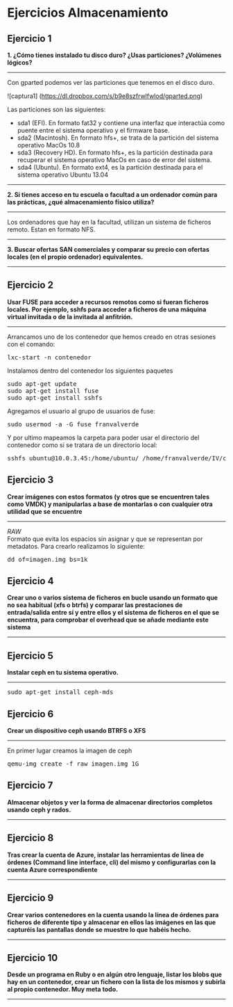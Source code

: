 Ejercicios Almacenamiento
=========================
Ejercicio 1
-----------
<strong>1. ¿Cómo tienes instalado tu disco duro? ¿Usas particiones? ¿Volúmenes lógicos?</strong>
<hr>
Con gparted podemos ver las particiones que tenemos en el disco duro.

![captura1] (https://dl.dropbox.com/s/b9e8szfrwlfwlod/gparted.png)

Las particiones son las siguientes:
- sda1 (EFI). En formato fat32 y contiene una interfaz que interactúa como puente entre el sistema operativo y el firmware base.
- sda2 (Macintosh). En formato hfs+, se trata de la partición del sistema operativo MacOs 10.8
- sda3 (Recovery HD). En formato hfs+, es la partición destinada para recuperar el sistema operativo MacOs en caso de error del sistema.
- sda4 (Ubuntu). En formato ext4, es la partición destinada para el sistema operativo Ubuntu 13.04 

<hr>
<strong>2. Si tienes acceso en tu escuela o facultad a un ordenador común para las prácticas, ¿qué almacenamiento físico utiliza?</strong>
<hr>
Los ordenadores que hay en la facultad, utilizan un sistema de ficheros remoto. Estan en formato NFS.

<hr>
<strong>3. Buscar ofertas SAN comerciales y comparar su precio con ofertas locales (en el propio ordenador) equivalentes.</strong>
<hr>


Ejercicio 2
-----------
<strong>Usar FUSE para acceder a recursos remotos como si fueran ficheros locales. Por ejemplo, sshfs para acceder a ficheros de una máquina virtual invitada o de la invitada al anfitrión.</strong>
<hr>

Arrancamos uno de los contenedor que hemos creado en otras sesiones con el comando:
<pre>
lxc-start -n contenedor
</pre>
Instalamos dentro del contenedor los siguientes paquetes
<pre>
sudo apt-get update
sudo apt-get install fuse
sudo apt-get install sshfs
</pre>
Agregamos el usuario al grupo de usuarios de fuse:
<pre>
sudo usermod -a -G fuse franvalverde
</pre>
Y por ultimo mapeamos la carpeta para poder usar el directorio del contenedor como si se tratara de un directorio local:
<pre>
sshfs ubuntu@10.0.3.45:/home/ubuntu/ /home/franvalverde/IV/carpetacontenedor
</pre>

Ejercicio 3
-----------
<strong>Crear imágenes con estos formatos (y otros que se encuentren tales como VMDK) y manipularlas a base de montarlas o con cualquier otra utilidad que se encuentre</strong>
<hr>
<i>RAW</i><br>Formato que evita los espacios sin asignar y que se representan por metadatos. Para crearlo realizamos lo siguiente:
<pre>
dd of=imagen.img bs=1k
</pre>

Ejercicio 4
-----------
<strong>Crear uno o varios sistema de ficheros en bucle usando un formato que no sea habitual (xfs o btrfs) y comparar las prestaciones de entrada/salida entre sí y entre ellos y el sistema de ficheros en el que se encuentra, para comprobar el overhead que se añade mediante este sistema</strong>
<hr>



Ejercicio 5
-----------
<strong>Instalar ceph en tu sistema operativo.</strong>
<hr>
<pre>
sudo apt-get install ceph-mds
</pre>

Ejercicio 6
-----------
<strong>Crear un dispositivo ceph usando BTRFS o XFS</strong>
<hr>
En primer lugar creamos la imagen de ceph
<pre>
qemu-img create -f raw imagen.img 1G
</pre>


Ejercicio 7
-----------
<strong>Almacenar objetos y ver la forma de almacenar directorios completos usando ceph y rados. </strong>
<hr>



Ejercicio 8
-----------
<strong>Tras crear la cuenta de Azure, instalar las herramientas de línea de órdenes (Command line interface, cli) del mismo y configurarlas con la cuenta Azure correspondiente</strong>
<hr>



Ejercicio 9
-----------
<strong>Crear varios contenedores en la cuenta usando la línea de órdenes para ficheros de diferente tipo y almacenar en ellos las imágenes en las que capturéis las pantallas donde se muestre lo que habéis hecho.</strong>
<hr>



Ejercicio 10
------------
<strong>Desde un programa en Ruby o en algún otro lenguaje, listar los blobs que hay en un contenedor, crear un fichero con la lista de los mismos y subirla al propio contenedor. Muy meta todo.</strong>
<hr>
